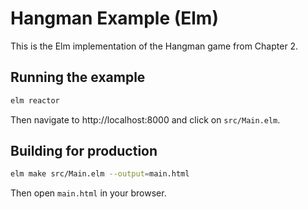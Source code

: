 # Hangman Example (Elm)

This is the Elm implementation of the Hangman game from Chapter 2.

## Running the example

```bash
elm reactor
```

Then navigate to http://localhost:8000 and click on `src/Main.elm`.

## Building for production

```bash
elm make src/Main.elm --output=main.html
```

Then open `main.html` in your browser.
